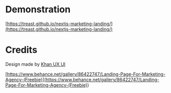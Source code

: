 # Demonstration

[https://treast.github.io/nextjs-marketing-landing/](https://treast.github.io/nextjs-marketing-landing/)

# Credits

Design made by [Khan UX UI](https://www.behance.net/khanuxui)

[https://www.behance.net/gallery/86422747/Landing-Page-For-Marketing-Agency-(Freebie)](<https://www.behance.net/gallery/86422747/Landing-Page-For-Marketing-Agency-(Freebie)>)
